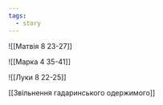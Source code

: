 ```yaml
---
tags:
  - story
---
```


![[Матвія 8 23-27]]


![[Марка 4 35-41]]

![[Луки 8 22-25]]

[[Звільнення гадаринського одержимого]]